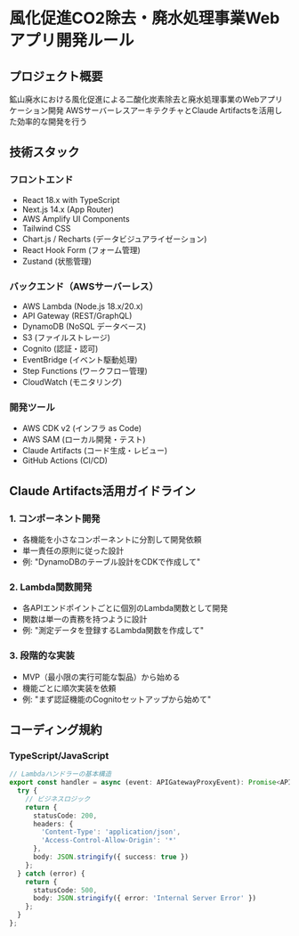 # 風化促進CO2除去・廃水処理事業Webアプリ開発ルール

## プロジェクト概要
鉱山廃水における風化促進による二酸化炭素除去と廃水処理事業のWebアプリケーション開発
AWSサーバーレスアーキテクチャとClaude Artifactsを活用した効率的な開発を行う

## 技術スタック
### フロントエンド
- React 18.x with TypeScript
- Next.js 14.x (App Router)
- AWS Amplify UI Components
- Tailwind CSS
- Chart.js / Recharts (データビジュアライゼーション)
- React Hook Form (フォーム管理)
- Zustand (状態管理)

### バックエンド（AWSサーバーレス）
- AWS Lambda (Node.js 18.x/20.x)
- API Gateway (REST/GraphQL)
- DynamoDB (NoSQL データベース)
- S3 (ファイルストレージ)
- Cognito (認証・認可)
- EventBridge (イベント駆動処理)
- Step Functions (ワークフロー管理)
- CloudWatch (モニタリング)

### 開発ツール
- AWS CDK v2 (インフラ as Code)
- AWS SAM (ローカル開発・テスト)
- Claude Artifacts (コード生成・レビュー)
- GitHub Actions (CI/CD)

## Claude Artifacts活用ガイドライン

### 1. コンポーネント開発
- 各機能を小さなコンポーネントに分割して開発依頼
- 単一責任の原則に従った設計
- 例: "DynamoDBのテーブル設計をCDKで作成して"

### 2. Lambda関数開発
- 各APIエンドポイントごとに個別のLambda関数として開発
- 関数は単一の責務を持つように設計
- 例: "測定データを登録するLambda関数を作成して"

### 3. 段階的な実装
- MVP（最小限の実行可能な製品）から始める
- 機能ごとに順次実装を依頼
- 例: "まず認証機能のCognitoセットアップから始めて"

## コーディング規約

### TypeScript/JavaScript
```typescript
// Lambdaハンドラーの基本構造
export const handler = async (event: APIGatewayProxyEvent): Promise<APIGatewayProxyResult> => {
  try {
    // ビジネスロジック
    return {
      statusCode: 200,
      headers: {
        'Content-Type': 'application/json',
        'Access-Control-Allow-Origin': '*'
      },
      body: JSON.stringify({ success: true })
    };
  } catch (error) {
    return {
      statusCode: 500,
      body: JSON.stringify({ error: 'Internal Server Error' })
    };
  }
};